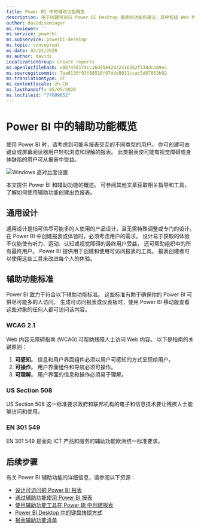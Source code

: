 ```yaml
---
title: Power BI 中的辅助功能概览
description: 用于创建可访问 Power BI Desktop 报表的功能和建议，其中包括 Web 内容无障碍指南 (WCAG)
author: davidiseminger
ms.reviewer: ''
ms.service: powerbi
ms.subservice: powerbi-desktop
ms.topic: conceptual
ms.date: 02/21/2020
ms.author: davidi
LocalizationGroup: Create reports
ms.openlocfilehash: a8bf446174cc16d95842022416352f538dca69ec
ms.sourcegitcommit: 7aa0136f93f88516f97ddd8031ccac5d07863b92
ms.translationtype: HT
ms.contentlocale: zh-CN
ms.lasthandoff: 05/05/2020
ms.locfileid: "77609852"
---
```

# <a name="overview-of-accessibility-in-power-bi"></a>Power BI 中的辅助功能概览

使用 Power BI 时，请考虑到可能与报表交互的不同类型的用户。 你可创建可由键盘或屏幕阅读器用户轻松浏览和理解的报表。 此类报表使可能有视觉障碍或身体缺陷的用户可从报表中受益。

![Windows 高对比度设置](media/desktop-accessibility/accessibility-05b.png)

本文提供 Power BI 和辅助功能的概述。 可参阅其他文章获取相关指导和工具，了解如何使用辅助功能创建出色报表。

## <a name="universal-design"></a>通用设计

通用设计是指可供尽可能多的人使用的产品设计，且无需特殊调整或专门的设计。 在 Power BI 中创建报表或体验时，必须考虑用户的需求。 设计易于获取的体验不仅能使有听力、运动、认知或视觉障碍的最终用户受益， 还可帮助组织中的所有最终用户。 Power BI 提供用于创建和使用可访问报表的工具。 报表创建者可以使用这些工具来改进每个人的体验。

## <a name="accessibility-standards"></a>辅助功能标准

Power BI 致力于符合以下辅助功能标准。 这些标准有助于确保你的 Power BI 可供尽可能多的人访问。 生成可访问报表或仪表板时，使用 Power BI 移动版查看这些对象的任何人都可访问该内容。

### <a name="wcag-21"></a>WCAG 2.1

Web 内容无障碍指南 (WCAG) 可帮助残障人士访问 Web 内容。 以下是指南的关键原则：

1. **可感知**。 信息和用户界面组件必须以用户可感知的方式呈现给用户。
2. **可操作**。 用户界面组件和导航必须可操作。
3. **可理解**。 用户界面的信息和操作必须易于理解。

### <a name="us-section-508"></a>US Section 508

US Section 508 这一标准要求政府和联邦机构的电子和信息技术要让残疾人士能够访问和使用。

### <a name="en-301-549"></a>EN 301 549

EN 301 549 是面向 ICT 产品和服务的辅助功能欧洲统一标准要求。  

## <a name="next-steps"></a>后续步骤

有关 Power BI 辅助功能的详细信息，请参阅以下资源：

* [设计可访问的 Power BI 报表](desktop-accessibility-creating-reports.md)
* [通过辅助功能使用 Power BI 报表](desktop-accessibility-consuming-tools.md)
* [使用辅助功能工具在 Power BI 中创建报表](desktop-accessibility-creating-tools.md)
* [Power BI Desktop 中的键盘快捷方式](desktop-accessibility-keyboard-shortcuts.md)
* [报表辅助功能清单](desktop-accessibility-creating-reports.md#report-accessibility-checklist)


